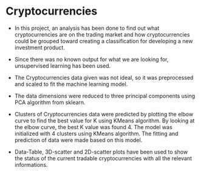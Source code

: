 # Cryptocurrencies

- In this project, an analysis has been done to find out what cryptocurrencies are on the trading market
 	and how cryptocurrencies could be grouped toward creating a classification for developing a new 
	investment product.

- Since there was no known output for what we are looking for, unsupervised learning has been used. 

- The Cryptocurrencies data given was not ideal, so it was preprocessed and scaled to fit the machine learning
	 model. 

- The data dimensions were reduced to three principal components using PCA algorithm from sklearn.

- Clusters of Cryptocurrencies data were predicted by plotting the elbow curve to find the best value for K 
	using KMeans algorithm. By looking at the elbow curve, the best K value was found 4. The model was initialized 
	with 4 clusters using KMeans algorithm. The fitting and prediction of data were made based on this model.

- Data-Table, 3D-scatter and 2D-scatter plots have been used to show the status of the current tradable 
	cryptocurrencies with all the relevant informations.